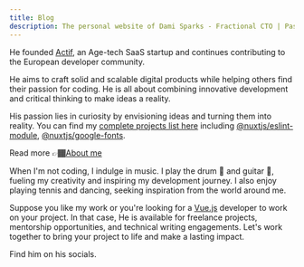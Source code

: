 ```yaml
---
title: Blog
description: The personal website of Dami Sparks - Fractional CTO | Passionate Open Source Enthusiast | Vue.js & Nuxt Fullstack Developer | Mentor | Technical Writer. He founded Actif, an Age-tech SaaS startup and continues contributing to the European developer community.
---
```


He founded [Actif](https://www.actif.online/), an Age-tech SaaS startup and continues contributing to the European developer community.

He aims to craft solid and scalable digital products while helping others find their passion for coding. He is all about combining innovative development and critical thinking to make ideas a reality.

His passion lies in curiosity by envisioning ideas and turning them into reality. You can find my [complete projects list here](/projects) including [@nuxtjs/eslint-module](https://github.com/nuxt-modules/eslint), [@nuxtjs/google-fonts](https://github.com/nuxt-modules/google-fonts).

Read more 👉🏾[About me](/about)

When I'm not coding, I indulge in music. I play the drum 🥁 and guitar 🎸, fueling my creativity and inspiring my development journey. I also enjoy playing tennis and dancing, seeking inspiration from the world around me.

Suppose you like my work or you're looking for a [Vue.js](https://vuejs.org) developer to work on your project. In that case, He is available for freelance projects, mentorship opportunities, and technical writing engagements. Let's work together to bring your project to life and make a lasting impact.

Find him on his socials.
